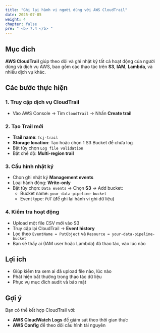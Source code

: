 ```yaml
---
title: "Ghi lại hành vi người dùng với AWS CloudTrail"
date: 2025-07-05
weight: 4
chapter: false
pre: " <b> 7.4 </b> "
---
```


## Mục đích

**AWS CloudTrail** giúp theo dõi và ghi nhật ký tất cả hoạt động của người dùng và dịch vụ AWS, bao gồm các thao tác trên **S3**, **IAM**, **Lambda**, và nhiều dịch vụ khác.

## Các bước thực hiện

### 1. Truy cập dịch vụ CloudTrail

- Vào AWS Console → Tìm `CloudTrail` → Nhấn **Create trail**

### 2. Tạo Trail mới

- **Trail name**: `fcj-trail`
- **Storage location**: Tạo hoặc chọn 1 S3 Bucket để chứa log
- Bật tùy chọn `Log file validation`
- Bật chế độ: **Multi-region trail**

### 3. Cấu hình nhật ký

- Chọn ghi nhật ký **Management events**
- Loại hành động: **Write-only**
- Bật tùy chọn: `Data events` → Chọn **S3** → Add bucket:
  - Bucket name: `your-data-pipeline-bucket`
  - Event type: `PUT` (để ghi lại hành vi ghi dữ liệu)

### 4. Kiểm tra hoạt động

- Upload một file CSV mới vào S3
- Truy cập lại CloudTrail → **Event history**
- Lọc theo `EventName = PutObject` và `Resource = your-data-pipeline-bucket`
- Bạn sẽ thấy ai (IAM user hoặc Lambda) đã thao tác, vào lúc nào

## Lợi ích

- Giúp kiểm tra xem ai đã upload file nào, lúc nào
- Phát hiện bất thường trong thao tác dữ liệu
- Phục vụ mục đích audit và bảo mật

## Gợi ý

Bạn có thể kết hợp CloudTrail với:
- **AWS CloudWatch Logs** để giám sát theo thời gian thực
- **AWS Config** để theo dõi cấu hình tài nguyên
